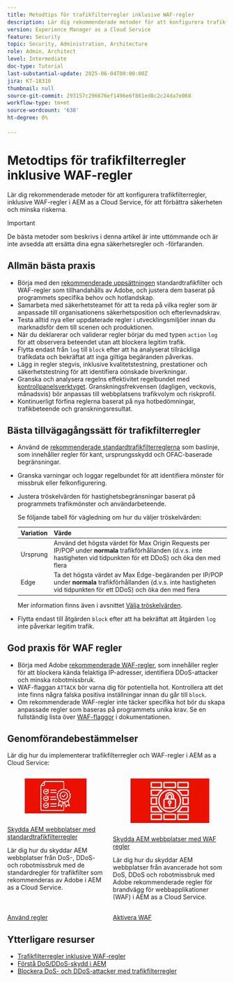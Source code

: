 ```yaml
---
title: Metodtips för trafikfilterregler inklusive WAF-regler
description: Lär dig rekommenderade metoder för att konfigurera trafikfilterregler, inklusive WAF-regler i AEM as a Cloud Service, för att förbättra säkerheten och minska riskerna.
version: Experience Manager as a Cloud Service
feature: Security
topic: Security, Administration, Architecture
role: Admin, Architect
level: Intermediate
doc-type: Tutorial
last-substantial-update: 2025-06-04T00:00:00Z
jira: KT-18310
thumbnail: null
source-git-commit: 293157c296676ef1496e6f861ed8c2c24da7e068
workflow-type: tm+mt
source-wordcount: '638'
ht-degree: 0%

---
```


# Metodtips för trafikfilterregler inklusive WAF-regler

Lär dig rekommenderade metoder för att konfigurera trafikfilterregler, inklusive WAF-regler i AEM as a Cloud Service, för att förbättra säkerheten och minska riskerna.

>[!IMPORTANT]
>
>De bästa metoder som beskrivs i denna artikel är inte uttömmande och är inte avsedda att ersätta dina egna säkerhetsregler och -förfaranden.

## Allmän bästa praxis

- Börja med den [rekommenderade uppsättningen](./overview.md#adobe-recommended-rules) standardtrafikfilter och WAF-regler som tillhandahålls av Adobe, och justera dem baserat på programmets specifika behov och hotlandskap.
- Samarbeta med säkerhetsteamet för att ta reda på vilka regler som är anpassade till organisationens säkerhetsposition och efterlevnadskrav.
- Testa alltid nya eller uppdaterade regler i utvecklingsmiljöer innan du marknadsför dem till scenen och produktionen.
- När du deklarerar och validerar regler börjar du med typen `action` `log` för att observera beteendet utan att blockera legitim trafik.
- Flytta endast från `log` till `block` efter att ha analyserat tillräckliga trafikdata och bekräftat att inga giltiga begäranden påverkas.
- Lägg in regler stegvis, inklusive kvalitetstestning, prestationer och säkerhetstestning för att identifiera oönskade biverkningar.
- Granska och analysera regelns effektivitet regelbundet med [kontrollpanelsverktyget](https://github.com/adobe/AEMCS-CDN-Log-Analysis-Tooling). Granskningsfrekvensen (dagligen, veckovis, månadsvis) bör anpassas till webbplatsens trafikvolym och riskprofil.
- Kontinuerligt förfina reglerna baserat på nya hotbedömningar, trafikbeteende och granskningsresultat.

## Bästa tillvägagångssätt för trafikfilterregler

- Använd de [rekommenderade standardtrafikfilterreglerna](https://experienceleague.adobe.com/sv/docs/experience-manager-cloud-service/content/security/traffic-filter-rules-including-waf#recommended-starter-rules) som baslinje, som innehåller regler för kant, ursprungsskydd och OFAC-baserade begränsningar.
- Granska varningar och loggar regelbundet för att identifiera mönster för missbruk eller felkonfigurering.
- Justera tröskelvärden för hastighetsbegränsningar baserat på programmets trafikmönster och användarbeteende.

  Se följande tabell för vägledning om hur du väljer tröskelvärden:

  | Variation | Värde |
  | :--------- | :------- |
  | Ursprung | Använd det högsta värdet för Max Origin Requests per IP/POP under **normala** trafikförhållanden (d.v.s. inte hastigheten vid tidpunkten för ett DDoS) och öka den med flera |
  | Edge | Ta det högsta värdet av Max Edge-begäranden per IP/POP under **normala** trafikförhållanden (d.v.s. inte hastigheten vid tidpunkten för ett DDoS) och öka den med flera |

  Mer information finns även i avsnittet [Välja tröskelvärden](../blocking-dos-attack-using-traffic-filter-rules.md#choosing-threshold-values).

- Flytta endast till åtgärden `block` efter att ha bekräftat att åtgärden `log` inte påverkar legitim trafik.

## God praxis för WAF regler

- Börja med Adobe [rekommenderade WAF-regler](https://experienceleague.adobe.com/sv/docs/experience-manager-cloud-service/content/security/traffic-filter-rules-including-waf#recommended-nonwaf-starter-rules), som innehåller regler för att blockera kända felaktiga IP-adresser, identifiera DDoS-attacker och minska robotmissbruk.
- WAF-flaggan `ATTACK` bör varna dig för potentiella hot. Kontrollera att det inte finns några falska positiva inställningar innan du går till `block`.
- Om rekommenderade WAF-regler inte täcker specifika hot bör du skapa anpassade regler som baseras på programmets unika krav. Se en fullständig lista över [WAF-flaggor](https://experienceleague.adobe.com/sv/docs/experience-manager-cloud-service/content/security/traffic-filter-rules-including-waf#waf-flags-list) i dokumentationen.

## Genomförandebestämmelser

Lär dig hur du implementerar trafikfilterregler och WAF-regler i AEM as a Cloud Service:

<!-- CARDS
{target = _self}

* ./use-cases/using-traffic-filter-rules.md
  {title = Protecting AEM websites using standard traffic filter rules}
  {description = Learn how to protect AEM websites from DoS, DDoS and bot abuse using Adobe-recommended standard traffic filter rules in AEM as a Cloud Service.}
  {image = ./assets/use-cases/using-traffic-filter-rules.png}
  {cta = Apply Rules}

* ./use-cases/using-waf-rules.md
  {title = Protecting AEM websites using WAF traffic filter rules}
  {description = Learn how to protect AEM websites from sophisticated threats including DoS, DDoS, and bot abuse using Adobe-recommended Web Application Firewall (WAF) traffic filter rules in AEM as a Cloud Service.}
  {image = ./assets/use-cases/using-waf-rules.png}
  {cta = Activate WAF}
-->
<!-- START CARDS HTML - DO NOT MODIFY BY HAND -->
<div class="columns">
    <div class="column is-half-tablet is-half-desktop is-one-third-widescreen" aria-label="Protecting AEM websites using standard traffic filter rules">
        <div class="card" style="height: 100%; display: flex; flex-direction: column; height: 100%;">
            <div class="card-image">
                <figure class="image x-is-16by9">
                    <a href="./use-cases/using-traffic-filter-rules.md" title="Skydda AEM webbplatser med standardregler för trafikfilter" target="_self" rel="referrer">
                        <img class="is-bordered-r-small" src="./assets/use-cases/using-traffic-filter-rules.png" alt="Skydda AEM webbplatser med standardregler för trafikfilter"
                             style="width: 100%; aspect-ratio: 16 / 9; object-fit: cover; overflow: hidden; display: block; margin: auto;">
                    </a>
                </figure>
            </div>
            <div class="card-content is-padded-small" style="display: flex; flex-direction: column; flex-grow: 1; justify-content: space-between;">
                <div class="top-card-content">
                    <p class="headline is-size-6 has-text-weight-bold">
                        <a href="./use-cases/using-traffic-filter-rules.md" target="_self" rel="referrer" title="Skydda AEM webbplatser med standardregler för trafikfilter">Skydda AEM webbplatser med standardtrafikfilterregler</a>
                    </p>
                    <p class="is-size-6">Lär dig hur du skyddar AEM webbplatser från DoS-, DDoS- och robotmissbruk med de standardregler för trafikfilter som rekommenderas av Adobe i AEM as a Cloud Service.</p>
                </div>
                <a href="./use-cases/using-traffic-filter-rules.md" target="_self" rel="referrer" class="spectrum-Button spectrum-Button--outline spectrum-Button--primary spectrum-Button--sizeM" style="align-self: flex-start; margin-top: 1rem;">
                    <span class="spectrum-Button-label has-no-wrap has-text-weight-bold"> Använd regler </span>
                </a>
            </div>
        </div>
    </div>
    <div class="column is-half-tablet is-half-desktop is-one-third-widescreen" aria-label="Protecting AEM websites using WAF rules">
        <div class="card" style="height: 100%; display: flex; flex-direction: column; height: 100%;">
            <div class="card-image">
                <figure class="image x-is-16by9">
                    <a href="./use-cases/using-waf-rules.md" title="Skydda AEM webbplatser med WAF regler" target="_self" rel="referrer">
                        <img class="is-bordered-r-small" src="./assets/use-cases/using-waf-rules.png" alt="Skydda AEM webbplatser med WAF regler"
                             style="width: 100%; aspect-ratio: 16 / 9; object-fit: cover; overflow: hidden; display: block; margin: auto;">
                    </a>
                </figure>
            </div>
            <div class="card-content is-padded-small" style="display: flex; flex-direction: column; flex-grow: 1; justify-content: space-between;">
                <div class="top-card-content">
                    <p class="headline is-size-6 has-text-weight-bold">
                        <a href="./use-cases/using-waf-rules.md" target="_self" rel="referrer" title="Skydda AEM webbplatser med WAF regler">Skydda AEM webbplatser med WAF regler</a>
                    </p>
                    <p class="is-size-6">Lär dig hur du skyddar AEM webbplatser från avancerade hot som DoS, DDoS och robotmissbruk med Adobe rekommenderade regler för brandvägg för webbapplikationer (WAF) i AEM as a Cloud Service.</p>
                </div>
                <a href="./use-cases/using-waf-rules.md" target="_self" rel="referrer" class="spectrum-Button spectrum-Button--outline spectrum-Button--primary spectrum-Button--sizeM" style="align-self: flex-start; margin-top: 1rem;">
                    <span class="spectrum-Button-label has-no-wrap has-text-weight-bold"> Aktivera WAF </span>
                </a>
            </div>
        </div>
    </div>
</div>
<!-- END CARDS HTML - DO NOT MODIFY BY HAND -->

## Ytterligare resurser

- [Trafikfilterregler inklusive WAF-regler](https://experienceleague.adobe.com/sv/docs/experience-manager-cloud-service/content/security/traffic-filter-rules-including-waf)
- [Förstå DoS/DDoS-skydd i AEM](https://experienceleague.adobe.com/sv/docs/experience-manager-learn/foundation/security/understanding-dos-and-prevention-approaches)
- [Blockera DoS- och DDoS-attacker med trafikfilterregler](https://experienceleague.adobe.com/sv/docs/experience-manager-learn/cloud-service/security/blocking-dos-attack-using-traffic-filter-rules)

